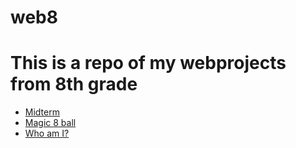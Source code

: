 # web8
<h1>This is a repo of my webprojects from 8th grade</h1>

<ul>
  <li><a href='mid_term'>Midterm</a></li>
  <li><a href='magic_ball'>Magic 8 ball</a></li>
  <li><a href='who_am_i'>Who am I?</a></li>
</ul>
